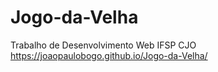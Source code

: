# Jogo-da-Velha
Trabalho de Desenvolvimento Web IFSP CJO
https://joaopaulobogo.github.io/Jogo-da-Velha/
